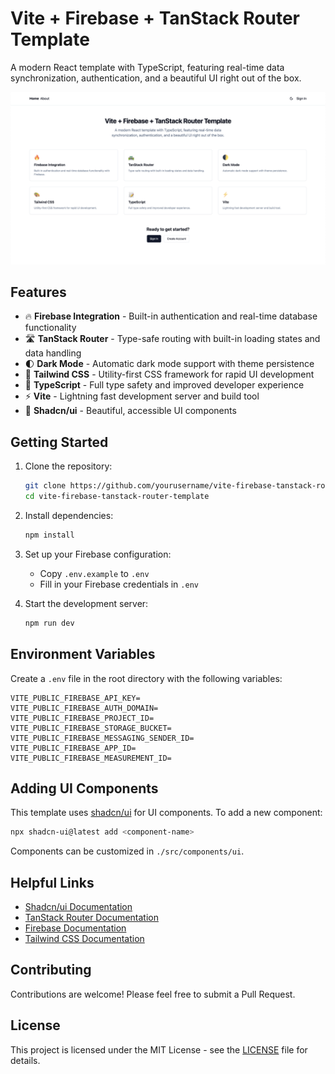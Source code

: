# Vite + Firebase + TanStack Router Template

A modern React template with TypeScript, featuring real-time data synchronization, authentication, and a beautiful UI right out of the box.

![Template Screenshot](public/screenshot.png)

## Features

- 🔥 **Firebase Integration** - Built-in authentication and real-time database functionality
- 🛣️ **TanStack Router** - Type-safe routing with built-in loading states and data handling
- 🌓 **Dark Mode** - Automatic dark mode support with theme persistence
- 🎨 **Tailwind CSS** - Utility-first CSS framework for rapid UI development
- 📝 **TypeScript** - Full type safety and improved developer experience
- ⚡ **Vite** - Lightning fast development server and build tool
- 🎯 **Shadcn/ui** - Beautiful, accessible UI components

## Getting Started

1. Clone the repository:
   ```bash
   git clone https://github.com/yourusername/vite-firebase-tanstack-router-template.git
   cd vite-firebase-tanstack-router-template
   ```

2. Install dependencies:
   ```bash
   npm install
   ```

3. Set up your Firebase configuration:
   - Copy `.env.example` to `.env`
   - Fill in your Firebase credentials in `.env`

4. Start the development server:
   ```bash
   npm run dev
   ```

## Environment Variables

Create a `.env` file in the root directory with the following variables:

```env
VITE_PUBLIC_FIREBASE_API_KEY=
VITE_PUBLIC_FIREBASE_AUTH_DOMAIN=
VITE_PUBLIC_FIREBASE_PROJECT_ID=
VITE_PUBLIC_FIREBASE_STORAGE_BUCKET=
VITE_PUBLIC_FIREBASE_MESSAGING_SENDER_ID=
VITE_PUBLIC_FIREBASE_APP_ID=
VITE_PUBLIC_FIREBASE_MEASUREMENT_ID=
```

## Adding UI Components

This template uses [shadcn/ui](https://ui.shadcn.com/) for UI components. To add a new component:

```bash
npx shadcn-ui@latest add <component-name>
```

Components can be customized in `./src/components/ui`.

## Helpful Links

* [Shadcn/ui Documentation](https://ui.shadcn.com/)
* [TanStack Router Documentation](https://tanstack.com/router/latest)
* [Firebase Documentation](https://firebase.google.com/docs/auth/web/start)
* [Tailwind CSS Documentation](https://tailwindcss.com/docs/installation)

## Contributing

Contributions are welcome! Please feel free to submit a Pull Request.

## License

This project is licensed under the MIT License - see the [LICENSE](LICENSE) file for details.
